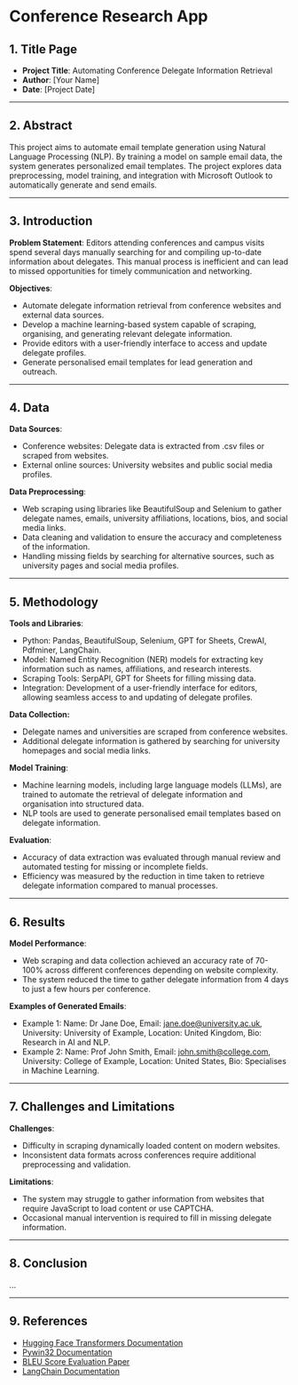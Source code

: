 # Conference Research App

## 1. Title Page

- **Project Title**: Automating Conference Delegate Information Retrieval
- **Author**: [Your Name]
- **Date**: [Project Date]

---

## 2. Abstract

This project aims to automate email template generation using Natural Language Processing (NLP). By training a model on sample email data, the system generates personalized email templates. The project explores data preprocessing, model training, and integration with Microsoft Outlook to automatically generate and send emails.

---

## 3. Introduction

**Problem Statement**: Editors attending conferences and campus visits spend several days manually searching for and compiling up-to-date information about delegates. This manual process is inefficient and can lead to missed opportunities for timely communication and networking.

**Objectives**:
- Automate delegate information retrieval from conference websites and external data sources.
- Develop a machine learning-based system capable of scraping, organising, and generating relevant delegate information.
- Provide editors with a user-friendly interface to access and update delegate profiles.
- Generate personalised email templates for lead generation and outreach.


---

## 4. Data

**Data Sources**:
- Conference websites: Delegate data is extracted from .csv files or scraped from websites.
- External online sources: University websites and public social media profiles.

**Data Preprocessing**:
- Web scraping using libraries like BeautifulSoup and Selenium to gather delegate names, emails, university affiliations, locations, bios, and social media links.
- Data cleaning and validation to ensure the accuracy and completeness of the information.
- Handling missing fields by searching for alternative sources, such as university pages and social media profiles.

---

## 5. Methodology

**Tools and Libraries**:
- Python: Pandas, BeautifulSoup, Selenium, GPT for Sheets, CrewAI, Pdfminer, LangChain.
- Model: Named Entity Recognition (NER) models for extracting key information such as names, affiliations, and research interests.
- Scraping Tools: SerpAPI, GPT for Sheets for filling missing data.
- Integration: Development of a user-friendly interface for editors, allowing seamless access to and updating of delegate profiles.

**Data Collection:**
- Delegate names and universities are scraped from conference websites.
- Additional delegate information is gathered by searching for university homepages and social media links.

**Model Training**:
- Machine learning models, including large language models (LLMs), are trained to automate the retrieval of delegate information and organisation into structured data.
- NLP tools are used to generate personalised email templates based on delegate information.

**Evaluation**:
- Accuracy of data extraction was evaluated through manual review and automated testing for missing or incomplete fields.
- Efficiency was measured by the reduction in time taken to retrieve delegate information compared to manual processes.

---

## 6. Results

**Model Performance**:
- Web scraping and data collection achieved an accuracy rate of 70-100% across different conferences depending on website complexity.
- The system reduced the time to gather delegate information from 4 days to just a few hours per conference.

**Examples of Generated Emails**:
- Example 1: Name: Dr Jane Doe, Email: jane.doe@university.ac.uk, University: University of Example, Location: United Kingdom, Bio: Research in AI and NLP.
- Example 2: Name: Prof John Smith, Email: john.smith@college.com, University: College of Example, Location: United States, Bio: Specialises in Machine Learning.

---

## 7. Challenges and Limitations

**Challenges**:
- Difficulty in scraping dynamically loaded content on modern websites.
- Inconsistent data formats across conferences require additional preprocessing and validation.

**Limitations**:
- The system may struggle to gather information from websites that require JavaScript to load content or use CAPTCHA.
- Occasional manual intervention is required to fill in missing delegate information.

---

## 8. Conclusion

...

---

## 9. References

- [Hugging Face Transformers Documentation](https://huggingface.co/transformers/)
- [Pywin32 Documentation](https://pypi.org/project/pywin32/)
- [BLEU Score Evaluation Paper](https://aclanthology.org/P02-1040/)
- [LangChain Documentation](https://www.langchain.com/)
